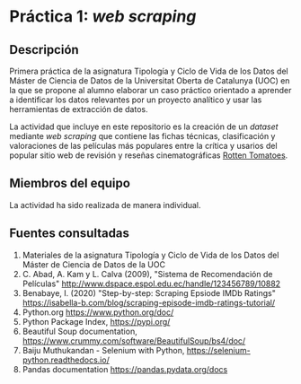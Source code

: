 # Práctica 1: *web scraping*

## Descripción

Primera práctica de la asignatura Tipología y Ciclo de Vida de los Datos del Máster de Ciencia de Datos de la Universitat Oberta de Catalunya (UOC) en la que se propone al alumno elaborar un caso práctico orientado a aprender a identificar los datos relevantes por un proyecto analítico y usar las herramientas de extracción de datos. 

La actividad que incluye en este repositorio es la creación de un *dataset* mediante *web scraping* que contiene las fichas técnicas, clasificación y valoraciones de las películas más populares entre la crítica y usarios del popular sitio web de revisión y reseñas cinematográficas [Rotten Tomatoes](https://www.rottentomatoes.com/).

## Miembros del equipo

La actividad ha sido realizada de manera individual.

## Fuentes consultadas

1. Materiales de la asignatura Tipología y Ciclo de Vida de los Datos del Máster de Ciencia de Datos de la UOC
2. C. Abad, A. Kam y L. Calva (2009), "Sistema de Recomendación de Películas" http://www.dspace.espol.edu.ec/handle/123456789/10882
3. Benabaye, I. (2020) "Step-by-step: Scraping Epsiode IMDb Ratings" https://isabella-b.com/blog/scraping-episode-imdb-ratings-tutorial/
4. Python.org https://www.python.org/doc/
5. Python Package Index, https://pypi.org/
6. Beautiful Soup documentation, https://www.crummy.com/software/BeautifulSoup/bs4/doc/
7. Baiju Muthukandan - Selenium with Python, https://selenium-python.readthedocs.io/
8. Pandas documentation https://pandas.pydata.org/docs
